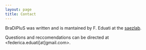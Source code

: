 ```yaml
---
layout: page
title: Contact
---
```


BraDiPluS was written and is mantained by F. Eduati at the [saezlab](http://www.saezlab.org).

Questions and reccomendations can be directed at <federica.eduati[at]gmail.com>.